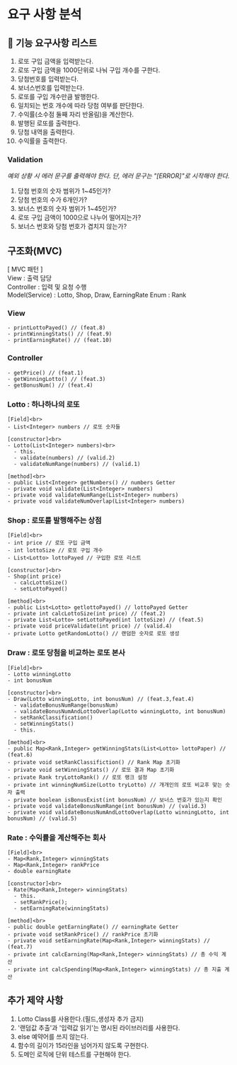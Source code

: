 # 요구 사항 분석

## 🚀 기능 요구사항 리스트
1. 로또 구입 금액을 입력받는다.
2. 로또 구입 금액을 1000단위로 나눠 구입 개수를 구한다.
3. 당첨번호를 입력받는다.
4. 보너스번호를 입력받는다.
5. 로또를 구입 개수만큼 발행한다.
6. 일치되는 번호 개수에 따라 당첨 여부를 판단한다.
7. 수익률(소수점 둘째 자리 반올림)을 계산한다.
8. 발행된 로또를 출력한다.
9. 당첨 내역을 출력한다.
10. 수익률을 출력한다.

### Validation
_예외 상황 시 에러 문구를 출력해야 한다. 단, 에러 문구는 "[ERROR]"로 시작해야 한다._
1. 당첨 번호의 숫자 범위가 1~45인가?
2. 당첨 번호의 수가 6개인가?
3. 보너스 번호의 숫자 범위가 1~45인가?
4. 로또 구입 금액이 1000으로 나누어 떨어지는가?
5. 보너스 번호와 당첨 번호가 겹치지 않는가?

## 구조화(MVC)
[ MVC 패턴 ]<br>
View : 출력 담당<br>
Controller : 입력 및 요청 수행<br>
Model(Service) : Lotto, Shop, Draw, EarningRate
Enum : Rank

### View
```
- printLottoPayed() // (feat.8)
- printWinningStats() // (feat.9)
- printEarningRate() // (feat.10)
```

### Controller
```
- getPrice() // (feat.1)
- getWinningLotto() // (feat.3)
- getBonusNum() // (feat.4)
```

### Lotto : 하나하나의 로또 
```
[Field]<br>
- List<Integer> numbers // 로또 숫자들

[constructor]<br>
- Lotto(List<Integer> numbers)<br>
  - this.
  - validate(numbers) // (valid.2)
  - validateNumRange(numbers) // (valid.1)

[method]<br>
- public List<Integer> getNumbers() // numbers Getter
- private void validate(List<Integer> numbers)
- private void validateNumRange(List<Integer> numbers)
- private void validateNumOverlap(List<Integer> numbers)
```

### Shop : 로또를 발행해주는 상점
```
[Field]<br>
- int price // 로또 구입 금액
- int lottoSize // 로또 구입 개수
- List<Lotto> lottoPayed // 구입한 로또 리스트

[constructor]<br>
- Shop(int price)
  - calcLottoSize()
  - setLottoPayed()

[method]<br>
- public List<Lotto> getlottoPayed() // lottoPayed Getter
- private int calcLottoSize(int price) // (feat.2)
- private List<Lotto> setLottoPayed(int lottoSize) // (feat.5)
- private void priceValidate(int price) // (valid.4)
- private Lotto getRandomLotto() // 랜덤한 숫자로 로또 생성
```

### Draw : 로또 당첨을 비교하는 로또 본사
```
[Field]<br>
- Lotto winningLotto
- int bonusNum

[constructor]<br>
- Draw(Lotto winningLotto, int bonusNum) // (feat.3,feat.4)
  - validateBonusNumRange(bonusNum)
  - validateBonusNumAndLottoOverlap(Lotto winningLotto, int bonusNum)
  - setRankClassification()
  - setWinningStats()
  - this.

[method]<br>
- public Map<Rank,Integer> getWinningStats(List<Lotto> lottoPaper) // (feat.6)
- private void setRankClassifiction() // Rank Map 초기화
- private void setWinningStats() // 로또 결과 Map 초기화
- private Rank tryLottoRank() // 로또 랭크 설정
- private int winningNumSize(Lotto tryLotto) // 개개인의 로또 비교후 맞는 숫자 출력
- private boolean isBonusExist(int bonusNum) // 보너스 번호가 있는지 확인
- private void validateBonusNumRange(int bonusNum) // (valid.3)
- private void validateBonusNumAndLottoOverlap(Lotto winningLotto, int bonusNum) // (valid.5)
```

### Rate : 수익률을 계산해주는 회사
```
[Field]<br>
- Map<Rank,Integer> winningStats
- Map<Rank,Integer> rankPrice
- double earningRate

[constructor]<br>
- Rate(Map<Rank,Integer> winningStats)
  - this.
  - setRankPrice();
  - setEarningRate(winningStats)

[method]<br>
- public double getEarningRate() // earningRate Getter 
- private void setRankPrice() // rankPrice 초기화 
- private void setEarningRate(Map<Rank,Integer> winningStats) // (feat.7)
- private int calcEarning(Map<Rank,Integer> winningStats) // 총 수익 계산
- private int calcSpending(Map<Rank,Integer> winningStats) // 총 지출 계산
```

## 추가 제약 사항
1. Lotto Class를 사용한다.(필드,생성자 추가 금지)
2. '랜덤값 추출'과 '입력값 읽기'는 명시된 라이브러리를 사용한다.
3. else 예약어를 쓰지 않는다.
4. 함수의 길이가 15라인을 넘어가지 않도록 구현한다.
5. 도메인 로직에 단위 테스트를 구현해야 한다.